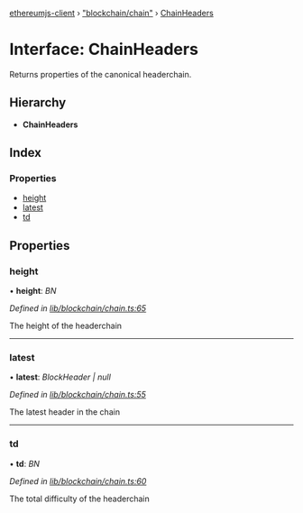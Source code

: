 [ethereumjs-client](../README.md) › ["blockchain/chain"](../modules/_blockchain_chain_.md) › [ChainHeaders](_blockchain_chain_.chainheaders.md)

# Interface: ChainHeaders

Returns properties of the canonical headerchain.

## Hierarchy

* **ChainHeaders**

## Index

### Properties

* [height](_blockchain_chain_.chainheaders.md#height)
* [latest](_blockchain_chain_.chainheaders.md#latest)
* [td](_blockchain_chain_.chainheaders.md#td)

## Properties

###  height

• **height**: *BN*

*Defined in [lib/blockchain/chain.ts:65](https://github.com/ethereumjs/ethereumjs-client/blob/master/lib/blockchain/chain.ts#L65)*

The height of the headerchain

___

###  latest

• **latest**: *BlockHeader | null*

*Defined in [lib/blockchain/chain.ts:55](https://github.com/ethereumjs/ethereumjs-client/blob/master/lib/blockchain/chain.ts#L55)*

The latest header in the chain

___

###  td

• **td**: *BN*

*Defined in [lib/blockchain/chain.ts:60](https://github.com/ethereumjs/ethereumjs-client/blob/master/lib/blockchain/chain.ts#L60)*

The total difficulty of the headerchain
